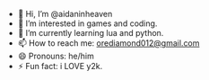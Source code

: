 - 👋 Hi, I’m @aidaninheaven
- 👀 I’m interested in games and coding.
- 🌱 I’m currently learning lua and python.
- 📫 How to reach me: orediamond012@gmail.com
- 😄 Pronouns: he/him
- ⚡ Fun fact: i LOVE y2k.


